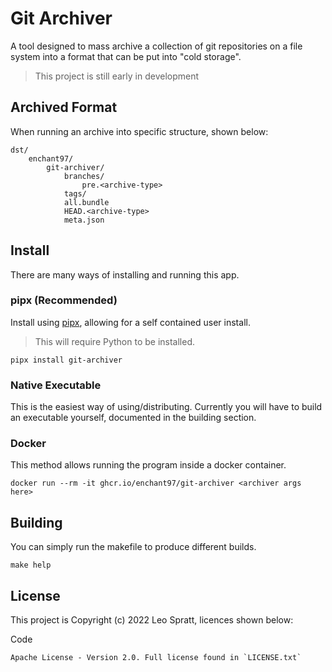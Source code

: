 # Git Archiver
A tool designed to mass archive a collection of git repositories on a file system into a format that can be put into "cold storage".

> This project is still early in development

## Archived Format
When running an archive into specific structure, shown below:

```
dst/
    enchant97/
        git-archiver/
            branches/
                pre.<archive-type>
            tags/
            all.bundle
            HEAD.<archive-type>
            meta.json
```

## Install
There are many ways of installing and running this app.

### pipx (Recommended)
Install using [pipx](https://pypa.github.io/pipx/), allowing for a self contained user install.

> This will require Python to be installed.

```
pipx install git-archiver
```

### Native Executable
This is the easiest way of using/distributing. Currently you will have to build an executable yourself, documented in the building section.

### Docker
This method allows running the program inside a docker container.

```
docker run --rm -it ghcr.io/enchant97/git-archiver <archiver args here>
```

## Building
You can simply run the makefile to produce different builds.

```
make help
```

## License
This project is Copyright (c) 2022 Leo Spratt, licences shown below:

Code

    Apache License - Version 2.0. Full license found in `LICENSE.txt`
